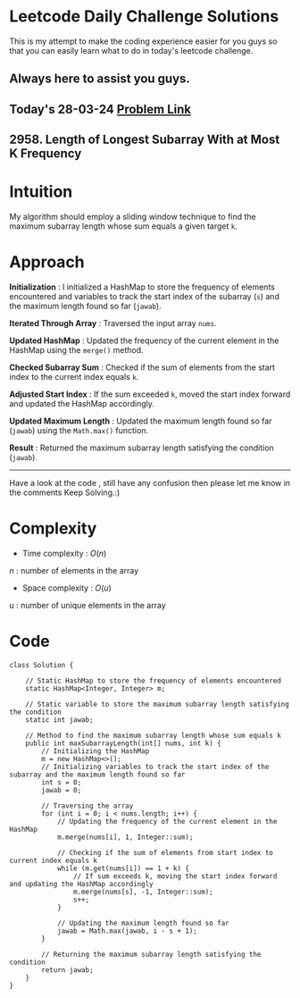 # Leetcode Daily Challenge Solutions

This is my attempt to make the coding experience easier for you guys so that you can easily learn what to do in today's leetcode challenge.

## Always here to assist you guys.

## Today's 28-03-24 [Problem Link](https://leetcode.com/problems/length-of-longest-subarray-with-at-most-k-frequency/description/?envType=daily-question&envId=2024-03-28)
## 2958. Length of Longest Subarray With at Most K Frequency

# Intuition
<!-- Describe your first thoughts on how to solve this problem. -->
My algorithm should employ a sliding window technique to find the maximum subarray length whose sum equals a given target `k`.
# Approach
<!-- Describe your approach to solving the problem. -->
**Initialization** : I initialized a HashMap to store the frequency of elements encountered and variables to track the start index of the subarray (`s`) and the maximum length found so far (`jawab`).

**Iterated Through Array** : Traversed the input array `nums`.

**Updated HashMap** : Updated the frequency of the current element in the HashMap using the `merge()` method.

**Checked Subarray Sum** : Checked if the sum of elements from the start index to the current index equals `k`.

**Adjusted Start Index** : If the sum exceeded `k`, moved the start index forward and updated the HashMap accordingly.

**Updated Maximum Length** : Updated the maximum length found so far (`jawab`) using the `Math.max()` function.

**Result** : Returned the maximum subarray length satisfying the condition (`jawab`).

--- 
Have a look at the code , still have any confusion then please let me know in the comments
Keep Solving.:)
# Complexity
- Time complexity : $O(n)$
<!-- Add your time complexity here, e.g. $$O(n)$$ -->
$n$ : number of elements in the array
- Space complexity : $O(u)$
<!-- Add your space complexity here, e.g. $$O(n)$$ -->
$u$ : number of unique elements in the array

# Code
```
class Solution {

    // Static HashMap to store the frequency of elements encountered
    static HashMap<Integer, Integer> m;
    
    // Static variable to store the maximum subarray length satisfying the condition
    static int jawab;

    // Method to find the maximum subarray length whose sum equals k
    public int maxSubarrayLength(int[] nums, int k) {
        // Initializing the HashMap
        m = new HashMap<>();
        // Initializing variables to track the start index of the subarray and the maximum length found so far
        int s = 0;
        jawab = 0;

        // Traversing the array
        for (int i = 0; i < nums.length; i++) {
            // Updating the frequency of the current element in the HashMap
            m.merge(nums[i], 1, Integer::sum);
            
            // Checking if the sum of elements from start index to current index equals k
            while (m.get(nums[i]) == 1 + k) {
                // If sum exceeds k, moving the start index forward and updating the HashMap accordingly
                m.merge(nums[s], -1, Integer::sum);
                s++;
            }
            
            // Updating the maximum length found so far
            jawab = Math.max(jawab, i - s + 1);
        }
        
        // Returning the maximum subarray length satisfying the condition
        return jawab;
    }
}
```